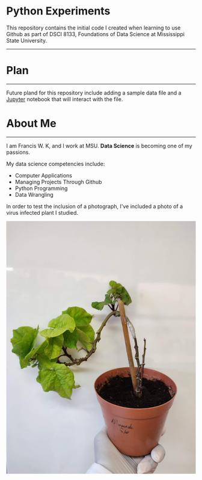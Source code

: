 # Python Experiments
This repository contains the initial code I created when learning to use Github as part of DSCI 8133, Foundations of Data Science at Mississippi State University.

__________________________________________________________________________________________________________________________________________________________________

# Plan

__________________________________________________________________________________________________________________________________________________________________

Future pland for this repository include adding a sample data file  and a [Jupyter](http://localhost:8888/notebooks/OneDrive%20-%20Mississippi%20State%20University/Untitled.ipynb) notebook that will interact with the file.

# About Me

__________________________________________________________________________________________________________________________________________________________________________

I am Francis W. K, and I work at MSU. **Data Science** is becoming one of my passions.

My data science competencies include:

- Computer Applications
- Managing Projects Through Github
- Python Programming
- Data Wrangling

In order to test the inclusion of a photograph, I've included a photo of a virus infected plant I studied.

![Virus Infected SweetPotato Plant](https://github.com/franciswk/Python-Experiments/blob/main/1656773723901.jpg "Virus Infected SweetPotato Plant")
